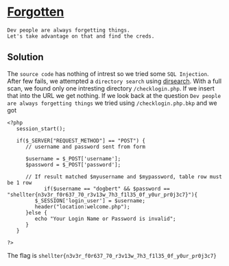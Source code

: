 # [Forgotten](https://shellterlabs.com/en/questions/carnaval-hacking-2017/crnvl-forgotten/)

```
Dev people are always forgetting things. 
Let's take advantage on that and find the creds.
```

## Solution

The `source code` has nothing of intrest so we tried some `SQL Injection`. 
After few fails, we attempted a `directory search` using [dirsearch](https://github.com/maurosoria/dirsearch).
With a full scan, we found only one intresting directory `/checklogin.php`. 
If we insert that into the URL we get nothing. If we look back at the question `Dev people are always forgetting things` we tried using `/checklogin.php.bkp`
and we got
```
<?php
   session_start();
   
   if($_SERVER["REQUEST_METHOD"] == "POST") {
      // username and password sent from form 
      
      $username = $_POST['username'];
      $password = $_POST['password']; 
      
      // If result matched $myusername and $mypassword, table row must be 1 row
			if($username == "dogbert" && $password == "shellter{n3v3r_f0r637_70_r3v13w_7h3_f1l35_0f_y0ur_pr0j3c7}"){
         $_SESSION['login_user'] = $username;
         header("location:welcome.php");
      }else {
         echo "Your Login Name or Password is invalid";
      }
   }

?>
```
The flag is `shellter{n3v3r_f0r637_70_r3v13w_7h3_f1l35_0f_y0ur_pr0j3c7}`

